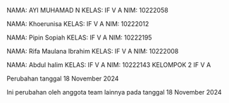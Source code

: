 NAMA: AYI MUHAMAD N
KELAS: IF V A
NIM: 10222058

NAMA: Khoerunisa
KELAS: IF V A
NIM: 10222012

NAMA: Pipin Sopiah
KELAS: IF V A
NIM: 10222195

NAMA: Rifa Maulana Ibrahim
KELAS: IF V A
NIM: 10222008

NAMA: Abdul halim
KELAS: IF V A
NIM: 10222143
KELOMPOK 2 IF V A

Perubahan tanggal 18 November 2024

Ini perubahan oleh anggota team lainnya pada tanggal 18 November 2024

